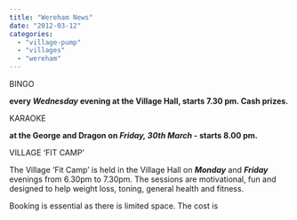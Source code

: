 ```yaml
---
title: "Wereham News"
date: "2012-03-12"
categories: 
  - "village-pump"
  - "villages"
  - "wereham"
---
```


BINGO

****every **_Wednesday_** evening at the **Village Hall**, starts 7.30 pm. Cash prizes.****

KARAOKE

****at the **George and Dragon** on **_Friday, 30th March_** \- starts 8.00 pm.****

VILLAGE ‘FIT CAMP’

The Village ‘Fit Camp’ is held in the Village Hall on **_Monday_** and **_Friday_** evenings from 6.30pm to 7.30pm. The sessions are motivational, fun and designed to help weight loss, toning, general health and fitness.

Booking is essential as there is limited space. The cost is
